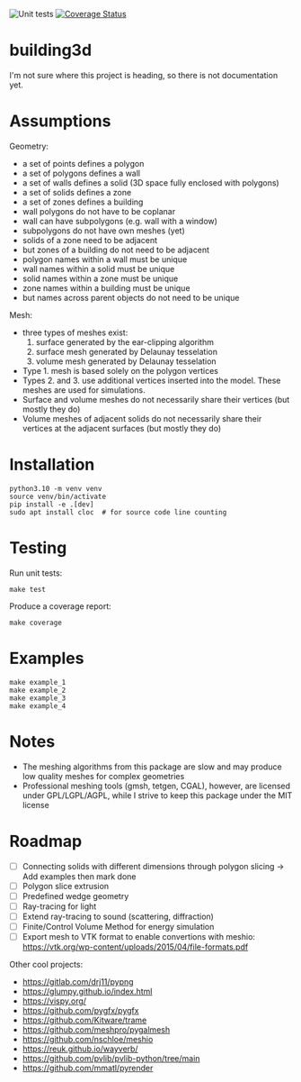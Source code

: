 ![Unit tests](https://github.com/krzysztofarendt/building3d/actions/workflows/unit_tests.yml/badge.svg)
[![Coverage Status](https://coveralls.io/repos/github/krzysztofarendt/building3d/badge.svg?branch=main)](https://coveralls.io/github/krzysztofarendt/building3d?branch=main)

# building3d

I'm not sure where this project is heading, so there is not documentation yet.

# Assumptions

Geometry:
- a set of points defines a polygon
- a set of polygons defines a wall
- a set of walls defines a solid (3D space fully enclosed with polygons)
- a set of solids defines a zone
- a set of zones defines a building
- wall polygons do not have to be coplanar
- wall can have subpolygons (e.g. wall with a window)
- subpolygons do not have own meshes (yet)
- solids of a zone need to be adjacent
- but zones of a building do not need to be adjacent
- polygon names within a wall must be unique
- wall names within a solid must be unique
- solid names within a zone must be unique
- zone names within a building must be unique
- but names across parent objects do not need to be unique

Mesh:
- three types of meshes exist:
    1. surface generated by the ear-clipping algorithm
    2. surface mesh generated by Delaunay tesselation
    3. volume mesh generated by Delaunay tesselation
- Type 1. mesh is based solely on the polygon vertices
- Types 2. and 3. use additional vertices inserted into the model. These meshes
  are used for simulations.
- Surface and volume meshes do not necessarily share their vertices (but mostly
  they do)
- Volume meshes of adjacent solids do not necessarily share their vertices at
  the adjacent surfaces (but mostly they do)


# Installation
```
python3.10 -m venv venv
source venv/bin/activate
pip install -e .[dev]
sudo apt install cloc  # for source code line counting
```

# Testing

Run unit tests:
```
make test
```

Produce a coverage report:
```
make coverage
```

# Examples
```
make example_1
make example_2
make example_3
make example_4
```

# Notes

- The meshing algorithms from this package are slow and may produce low quality meshes
  for complex geometries
- Professional meshing tools (gmsh, tetgen, CGAL), however, are licensed under GPL/LGPL/AGPL,
  while I strive to keep this package under the MIT license

# Roadmap

- [ ] Connecting solids with different dimensions through polygon slicing -> Add examples then mark done
- [ ] Polygon slice extrusion
- [ ] Predefined wedge geometry
- [ ] Ray-tracing for light
- [ ] Extend ray-tracing to sound (scattering, diffraction)
- [ ] Finite/Control Volume Method for energy simulation
- [ ] Export mesh to VTK format to enable convertions with meshio: https://vtk.org/wp-content/uploads/2015/04/file-formats.pdf

Other cool projects:
- https://gitlab.com/drj11/pypng
- https://glumpy.github.io/index.html
- https://vispy.org/
- https://github.com/pygfx/pygfx
- https://github.com/Kitware/trame
- https://github.com/meshpro/pygalmesh
- https://github.com/nschloe/meshio
- https://reuk.github.io/wayverb/
- https://github.com/pvlib/pvlib-python/tree/main
- https://github.com/mmatl/pyrender
